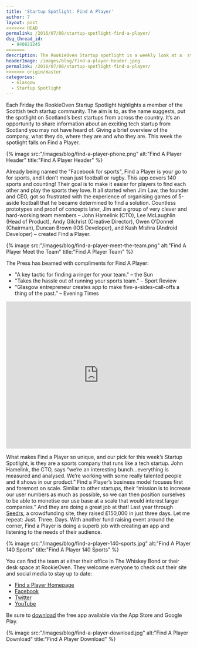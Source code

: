 ```yaml
---
title: 'Startup Spotlight: Find A Player'
author: 7
layout: post
<<<<<<< HEAD
permalink: /2016/07/08/startup-spotlight-find-a-player/
dsq_thread_id:
  - 940821245
=======
description: The RookieOven Startup spotlight is a weekly look at a  startup from the Scottish tech community. This week the spotlight falls on Glasgow based Find a Player, the Facebook for sports.
headerImage: /images/blog/find-a-player-header.jpeg
permalink: /2016/07/08/startup-spotlight-find-a-player/
>>>>>>> origin/master
categories:
  - Glasgow
  - Startup Spotlight
---
```

Each Friday the RookieOven Startup Spotlight highlights a member of the Scottish tech startup community. The aim is to, as the name suggests, put the spotlight on Scotland’s best startups from across the country. It’s an opportunity to share information about an exciting tech startup from Scotland you may not have heard of. Giving a brief overview of the company, what they do, where they are and who they are. This week the spotlight falls on Find a Player.

{% image src:"/images/blog/find-a-player-phone.png" alt:"Find A Player Header" title:"Find A Player Header" %}

Already being named the "Facebook for sports", Find a Player is your go to for sports, and I don’t mean just football or rugby. This app covers 140 sports and counting! Their goal is to make it easier for players to find each other and play the sports they love. It all started when Jim Law, the founder and CEO, got so frustrated with the experience of organising games of 5-aside football that he became determined to find a solution. Countless prototypes and proof of concepts later, Jim and a group of very clever and hard-working team members – John Hamelink (CTO), Lee McLaughlin (Head of Product), Andy Gilchrist (Creative Director), Owen O’Donnel (Chairman), Duncan Brown (IOS Developer), and Kush Mishra (Android Developer) – created Find a Player.

{% image src:"/images/blog/find-a-player-meet-the-team.png" alt:"Find A Player Meet the Team" title:"Find A Player Team" %}

The Press has beamed with compliments for Find A Player:

* "A key tactic for finding a ringer for your team." – the Sun
* "Takes the hassle out of running your sports team." – Sport Review
* "Glasgow entrepreneur creates app to make five-a-sides-call-offs a thing of the past.” – Evening Times

<div class="video"><iframe width="100%" height="400px" src="https://www.youtube.com/embed/NyOG0vxk0uI" frameborder="0" allowfullscreen></iframe></div>

What makes Find a Player so unique, and our pick for this week’s Startup Spotlight, is they are a sports company that runs like a tech startup. John Hamelink, the CTO, says “we’re an interesting bunch…everything is measured and analysed. We’re working with some really talented people and it shows in our product.” Find a Player’s business model focuses first and foremost on scale. Similar to other startups, their “mission is to increase our user numbers as much as possible, so we can then position ourselves to be able to monetise our use base at a scale that would interest larger companies.” And they are doing a great job at that! Last year through [Seedrs](https://www.seedrs.com/), a crowdfunding site, they raised £150,000 in just three days. Let me repeat: Just. Three. Days. With another fund raising event around the corner, Find a Player is doing a superb job with creating an app and listening to the needs of their audience.

{% image src:"/images/blog/find-a-player-140-sports.jpg" alt:"Find A Player 140 Sports" title:"Find A Player 140 Sports" %}

You can find the team at either their office in The Whiskey Bond or their desk space at RookieOven. They welcome everyone to check out their site and social media to stay up to date:


  * [Find a Player Homepage](https://findaplayer.com/)
  * [Facebook](https://www.facebook.com/findaplayer)
  * [Twitter](https://twitter.com/findaplayer)
  * [YouTube](https://www.youtube.com/channel/UCBHzPajXUEZYxGOyXW4VNAA)

Be sure to [download](https://bnc.lt/m/m8fZnF01Mu) the free app available via the App Store and Google Play.

{% image src:"/images/blog/find-a-player-download.jpg" alt:"Find A Player Download" title:"Find A Player Download" %}
